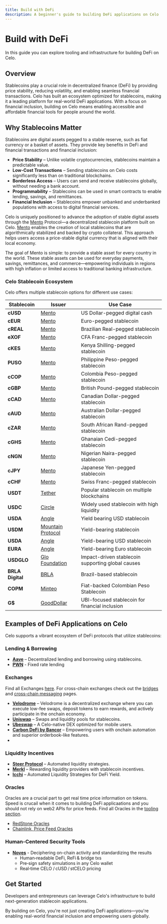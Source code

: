 ```yaml
---
title: Build with DeFi
description: A beginner's guide to building DeFi applications on Celo
---
```


# Build with DeFi

In this guide you can explore tooling and infrastructure for building DeFi on Celo.

## Overview  

Stablecoins play a crucial role in decentralized finance (DeFi) by providing price stability, reducing volatility, and enabling seamless financial transactions. Celo has built an ecosystem optimized for stablecoins, making it a leading platform for real-world DeFi applications. With a focus on financial inclusion, building on Celo means enabling accessible and affordable financial tools for people around the world.  

## Why Stablecoins Matter  

Stablecoins are digital assets pegged to a stable reserve, such as fiat currency or a basket of assets. They provide key benefits in DeFi and financial transactions and financial inclusion:  

- **Price Stability** – Unlike volatile cryptocurrencies, stablecoins maintain a predictable value.  
- **Low-Cost Transactions** – Sending stablecoins on Celo costs significantly less than on traditional blockchains.  
- **Borderless Access** – Users can send and receive stablecoins globally, without needing a bank account.  
- **Programmability** – Stablecoins can be used in smart contracts to enable lending, savings, and remittances.  
- **Financial Inclusion** – Stablecoins empower unbanked and underbanked populations with access to digital financial services.  

Celo is uniquely positioned to advance the adoption of stable digital assets through the [Mento](https://www.mento.org/) Protocol—a decentralized stablecoin platform built on Celo. [Mento](https://www.mento.org/) enables the creation of local stablecoins that are algorithmically stabilized and backed by crypto collateral. This approach helps users access a price-stable digital currency that is aligned with their local economy.

The goal of Mento is simple: to provide a stable asset for every country in the world. These stable assets can be used for everyday payments, savings, remittances, and commerce—empowering individuals in regions with high inflation or limited access to traditional banking infrastructure.

### Celo Stablecoin Ecosystem  

Celo offers multiple stablecoin options for different use cases:  

| Stablecoin       | Issuer                                                                  | Use Case                                          |
| ---------------- | ----------------------------------------------------------------------- | ------------------------------------------------- |
| **cUSD**         | [Mento](https://www.mentolabs.xyz/blog/3-new-decentralized-stablecoins) | US Dollar-pegged digital cash                     |
| **cEUR**         | [Mento](https://www.mentolabs.xyz/blog/3-new-decentralized-stablecoins) | Euro-pegged stablecoin                            |
| **cREAL**        | [Mento](https://www.mentolabs.xyz/blog/3-new-decentralized-stablecoins) | Brazilian Real-pegged stablecoin                  |
| **eXOF**         | [Mento](https://www.mentolabs.xyz/blog/3-new-decentralized-stablecoins) | CFA Franc-pegged stablecoin                       |
| **cKES**         | [Mento](https://www.mentolabs.xyz/blog/3-new-decentralized-stablecoins) | Kenya Shilling-pegged stablecoin                  |
| **PUSO**         | [Mento](https://www.mentolabs.xyz/blog/3-new-decentralized-stablecoins) | Philippine Peso-pegged stablecoin                 |
| **cCOP**         | [Mento](https://www.mentolabs.xyz/blog/3-new-decentralized-stablecoins) | Colombia Peso-pegged stablecoin                   |
| **cGBP**         | [Mento](https://www.mentolabs.xyz/blog/3-new-decentralized-stablecoins) | British Pound-pegged stablecoin                   |
| **cCAD**         | [Mento](https://www.mentolabs.xyz/blog/3-new-decentralized-stablecoins) | Canadian Dollar-pegged stablecoin                 |
| **cAUD**         | [Mento](https://www.mentolabs.xyz/blog/3-new-decentralized-stablecoins) | Australian Dollar-pegged stablecoin               |
| **cZAR**         | [Mento](https://www.mentolabs.xyz/blog/3-new-decentralized-stablecoins) | South African Rand-pegged stablecoin              |
| **cGHS**         | [Mento](https://www.mentolabs.xyz/blog/3-new-decentralized-stablecoins) | Ghanaian Cedi-pegged stablecoin                   |
| **cNGN**         | [Mento](https://www.mentolabs.xyz/blog/3-new-decentralized-stablecoins) | Nigerian Naira-pegged stablecoin                  |
| **cJPY**         | [Mento](https://www.mentolabs.xyz/blog/3-new-decentralized-stablecoins) | Japanese Yen-pegged stablecoin                    |
| **cCHF**         | [Mento](https://www.mentolabs.xyz/blog/3-new-decentralized-stablecoins) | Swiss Franc-pegged stablecoin                     |
| **USDT**         | [Tether](https://tether.to/en/)                                         | Popular stablecoin on multiple blockchains        |
| **USDC**         | [Circle](https://www.circle.com/usdc)                                   | Widely used stablecoin with high liquidity        |
| **USDA**         | [Angle](https://www.angle.money/)                                       | Yield bearing USD stablecoin                      |
| **USDM**         | [Mountain Protocol](https://mountainprotocol.com/)                      | Yield-bearing stablecoin                          |
| **USDA**         | [Angle](https://www.angle.money/)                                       | Yield-bearing USD stablecoin                      |
| **EURA**         | [Angle](https://www.angle.money/)                                       | Yield-bearing Euro stablecoin                     |
| **USDGLO**       | [Glo Foundation](https://www.glodollar.org/)                            | Impact-driven stablecoin supporting global causes |
| **BRLA Digital** | [BRLA](https://brla.digital/)                                           | Brazil-based stablecoin                           |
| **COPM**         | [Minteo](https://minteo.com/)                                           | Fiat-backed Colombian Peso Stablecoin             |
| **G$**           | [GoodDollar](https://www.gooddollar.org/)                               | UBI-focused stablecoin for financial inclusion    |

## Examples of DeFi Applications on Celo  

Celo supports a vibrant ecosystem of DeFi protocols that utilize stablecoins:  

### Lending & Borrowing  

- **[Aave](https://aave.com/)** – Decentralized lending and borrowing using stablecoins.
- **[PWN](https://pwn.xyz/)**  - Fixed rate lending

### Exchanges

Find all Exchanges [here](/what-is-celo/using-celo/exchanges). For cross-chain exchanges check out the [bridges](/developer/bridges) and [cross-chain messaging](/developer/bridges/cross-chain-messaging) pages. 

- **[Velodrome](https://velodrome.finance/)** – Velodrome is a decentralized exchange where you can execute low-fee swaps, deposit tokens to earn rewards, and actively participate in the onchain economy.
- **[Uniswap](https://app.uniswap.org/)** – Swaps and liquidity pools for stablecoins.  
- **[Ubeswap](https://ubeswap.org/)** – A Celo-native DEX optimized for mobile users.  
- **[Carbon DeFi by Bancor](https://www.carbondefi.xyz/)** – Empowering users with onchain automation and superior orderbook-like features. 
- 

### Liquidity Incentives  

- **[Steer Protocol](https://steer.finance/)** – Automated liquidity strategies.  
- **[Merkl](https://app.merkl.xyz/)** – Rewarding liquidity providers with stablecoin incentives.
- **[Icchi](https://www.ichi.org/)** – Automated Liquidity Strategies for DeFi Yield.

### Oracles

Oracles are a crucial part to get real time price information on tokens. Speed is crucail when it comes to building DeFi applicaations and you should not rely on web2 APIs for price feeds. Find all Oracles in the [tooling section](/developer/oracles).

- [RedStone Oracles](/developer/oracles/redstone)
- [Chainlink, Price Feed Oracles](https://docs.chain.link/data-feeds/price-feeds/addresses?network=celo)

### Human-Centered Security Tools

- **[Noves](https://docs.noves.fi/reference/api-overview)** - Deciphering on-chain activity and standardizing the results
  - Human‑readable DeFi, ReFi & bridge txs
  - Pre‑sign safety simulations in any Celo wallet
  - Real‑time CELO / cUSD / stCELO pricing

## Get Started  

Developers and entrepreneurs can leverage Celo's infrastructure to build next-generation stablecoin applications.  

By building on Celo, you're not just creating DeFi applications—you're enabling real-world financial inclusion and empowering users globally.  

